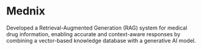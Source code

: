 # Mednix
Developed a Retrieval-Augmented Generation (RAG) system for medical drug information, enabling accurate and context-aware responses by combining a vector-based knowledge database with a generative AI model.
